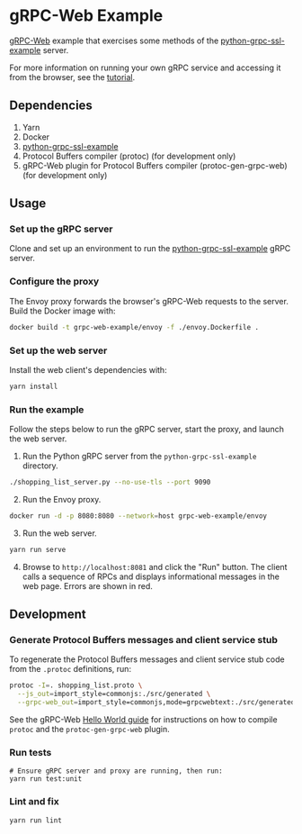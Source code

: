 # gRPC-Web Example

[gRPC-Web](https://github.com/grpc/grpc-web) example that exercises some methods
of the
[python-grpc-ssl-example](https://github.com/msmolens/python-grpc-ssl-example)
server.

For more information on running your own gRPC service and accessing it from the
browser, see the
[tutorial](https://github.com/grpc/grpc-web/blob/master/net/grpc/gateway/examples/echo/tutorial.md).

## Dependencies

1. Yarn
1. Docker
1. [python-grpc-ssl-example](https://github.com/msmolens/python-grpc-ssl-example)
1. Protocol Buffers compiler (protoc) (for development only)
1. gRPC-Web plugin for Protocol Buffers compiler (protoc-gen-grpc-web) (for development only)

## Usage

### Set up the gRPC server

Clone and set up an environment to run the
[python-grpc-ssl-example](https://github.com/msmolens/python-grpc-ssl-example)
gRPC server.

### Configure the proxy

The Envoy proxy forwards the browser's gRPC-Web requests to the server. Build
the Docker image with:

```bash
docker build -t grpc-web-example/envoy -f ./envoy.Dockerfile .
```

### Set up the web server

Install the web client's dependencies with:

```bash
yarn install
```

### Run the example

Follow the steps below to run the gRPC server, start the proxy, and launch the
web server.

1. Run the Python gRPC server from the `python-grpc-ssl-example` directory.

```bash
./shopping_list_server.py --no-use-tls --port 9090
```

2. Run the Envoy proxy.

```bash
docker run -d -p 8080:8080 --network=host grpc-web-example/envoy
```

3. Run the web server.

```bash
yarn run serve
```

4. Browse to `http://localhost:8081` and click the "Run" button. The client
   calls a sequence of RPCs and displays informational messages in the web page.
   Errors are shown in red.

## Development

### Generate Protocol Buffers messages and client service stub

To regenerate the Protocol Buffers messages and client service stub code from
the `.protoc` definitions, run:

```bash
protoc -I=. shopping_list.proto \
  --js_out=import_style=commonjs:./src/generated \
  --grpc-web_out=import_style=commonjs,mode=grpcwebtext:./src/generated
```

See the gRPC-Web [Hello World guide](https://github.com/grpc/grpc-web/tree/1.0.0/net/grpc/gateway/examples/helloworld#generate-protobuf-messages-and-client-service-stub)
for instructions on how to compile `protoc` and the `protoc-gen-grpc-web`
plugin.

### Run tests
```
# Ensure gRPC server and proxy are running, then run:
yarn run test:unit
```

### Lint and fix
```
yarn run lint
```
